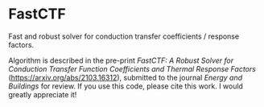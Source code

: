 # FastCTF
Fast and robust solver for conduction transfer coefficients / response factors.

Algorithm is described in the pre-print _FastCTF: A Robust Solver for Conduction Transfer Function Coefficients and Thermal Response Factors_ (https://arxiv.org/abs/2103.16312), submitted to the journal _Energy and Buildings_ for review. If you use this code, please cite this work. I would greatly appreciate it!
